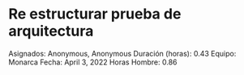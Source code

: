 # Re estructurar prueba de arquitectura

Asignados: Anonymous, Anonymous
Duración (horas): 0.43
Equipo: Monarca
Fecha: April 3, 2022
Horas Hombre: 0.86